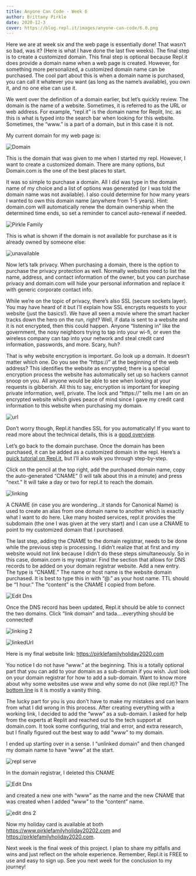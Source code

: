 ```yaml
---
title: Anyone Can Code - Week 6
author: Brittany Pirkle
date: 2020-12-3
cover: https://blog.repl.it/images/anyone-can-code/6.0.png
---
```

Here we are at week six and the web page is essentially done! That wasn’t so bad, was it? (Here is what I have done the last five weeks). The final step is to create a customized domain. This final step is optional because Repl.it does provide a domain name when a web page is created. However, for something more personalized, a customized domain name can be purchased. The cool part about this is when a domain name is purchased, you can call it whatever you want (as long as the name’s available), you own it, and no one else can use it.

We went over the definition of a domain earlier, but let’s quickly review. The domain is the name of a website. Sometimes, it is referred to as the URL or web address. For example, “repl.it” is the domain name for Replit, Inc. as this is what is typed into the search bar when looking for this website. Sometimes, the “www.” is a part of a domain, but in this case it is not. 

My current domain for my web page is: 

![Domain](https://blog.repl.it/images/anyone-can-code/6.1.png)

This is the domain that was given to me when I started my repl. However, I want to create a customized domain. There are many options, but Domain.com is the one of the best places to start.

It was so simple to purchase a domain. All I did was type in the domain name of my choice and a list of options was generated (or I was told the domain name was not available). I also could determine for how many years I wanted to own this domain name (anywhere from 1-5 years). Hint: domain.com will automatically renew the domain ownership when the determined time ends, so set a reminder to cancel auto-renewal if needed. 

![Pirkle Family](https://blog.repl.it/images/anyone-can-code/6.2.png)

This is what is shown if the domain is not available for purchase as it is already owned by someone else:

![unavailable](https://blog.repl.it/images/anyone-can-code/6.3.png)

Now let’s talk privacy. When purchasing a domain, there is the option to purchase the privacy protection as well. Normally websites need to list the name, address, and contact information of the owner, but you can purchase privacy and domain.com will hide your personal information and replace it with generic corporate contact info.

While we’re on the topic of privacy, there’s also SSL (secure sockets layer). You may have heard of it but I’ll explain how SSL encrypts requests to your website (just the basics!). We have all seen a movie where the smart hacker tracks down the hero on the run, right? Well, if data is sent to a website and it is not encrypted, then this could happen. Anyone “listening in” like the government, the nosy neighbors trying to tap into your wi-fi, or even the wireless company can tap into your network and steal credit card information, passwords, and more. Scary, huh? 

That is why website encryption is important. Go look up a domain. It doesn’t matter which one. Do you see the “https://” at the beginning of the web address? This identifies the website as encrypted; there is a special encryption process the website has automatically set up so hackers cannot snoop on you. All anyone would be able to see when looking at your requests is gibberish. All this to say, encryption is important for keeping private information, well, private. The lock and “https://” tells me I am on an encrypted website which gives peace of mind since I gave my credit card information to this website when purchasing my domain. 

![url](https://blog.repl.it/images/anyone-can-code/6.4.png)

Don’t worry though, Repl.it handles SSL for you automatically! If you want to read more about the technical details, this is a [good overview](https://letsencrypt.org/how-it-works/).

Let’s go back to the domain purchase. Once the domain has been purchased, it can be added as a customized domain in the repl. Here’s a [quick tutorial on Repl.it](https://docs.repl.it/repls/web-hosting), but I’ll also walk you through step-by-step.

Click on the pencil at the top right, add the purchased domain name, copy the auto-generated “CNAME” (I will talk about this in a minute) and press “next.” It will take a day or two for repl.it to reach the domain. 

![linking](https://blog.repl.it/images/anyone-can-code/6.5.png)


A CNAME (in case you are wondering...it stands for Canonical Name) is used to create an alias from one domain name to another which is exactly what I want to do here. Like many hosted services, repl.it provides the subdomain (the one I was given at the very start) and I can use a CNAME to point to my customized domain that I purchased. 

The last step, adding the CNAME to the domain registrar, needs to be done while the previous step is processing. I didn’t realize that at first and my website would not link because I didn’t do these steps simultaneously. So in this case, domain.com is my registrar. Find the section that allows for DNS records to be added on your domain registrar website. Add a new entry. The type is “CNAME.” The name or host name is the website domain purchased. It is best to type this in with “@.” as your host name. TTL should be “1 hour.” The “content” is the CNAME I copied from before. 

![Edit Dns](https://blog.repl.it/images/anyone-can-code/6.6.png)

Once the DNS record has been updated, Repl.it should be able to connect the two domains. Click “link domain” and tada….everything should be connected! 

![linking 2](https://blog.repl.it/images/anyone-can-code/6.7.png)

![linkedUrl](https://blog.repl.it/images/anyone-can-code/6.9.png)

Here is my final website link: https://pirklefamilyholiday2020.com 

You notice I do not have “www.” at the beginning. This is a totally optional part that you can add to your domain as a sub-domain if you wish. Just look on your domain registrar for how to add a sub-domain. Want to know more about why some websites use www and why some do not (like repl.it)? The [bottom line](https://www.sitepoint.com/domain-name-www-or-not/) is it is mostly a vanity thing. 

The lucky part for you is you don’t have to make my mistakes and can learn from what I did wrong in this process. After creating everything with a working link, I decided to add the “www” as a sub-domain. I asked for help from the experts at Replit and reached out to the tech support at domain.com. It took some configuring, trial and error, and extra research, but I finally figured out the best way to add “www” to my domain. 

I ended up starting over in a sense. I “unlinked domain” and then changed my domain name to have “www” at the start. 

![repl serve](https://blog.repl.it/images/anyone-can-code/6.8.png)

In the domain registrar, I deleted this CNAME 

![Edit Dns](https://blog.repl.it/images/anyone-can-code/6.6.png)

and created a new one with “www” as the name and the new CNAME that was created when I added “www” to the “content” name. 

![edit dns 2](https://blog.repl.it/images/anyone-can-code/6.10.png)

Now my holiday card is available at both https://www.pirklefamilyholiday20202.com and https://pirklefamilyholiday2020.com.

Next week is the final week of this project. I plan to share my pitfalls and wins and just reflect on the whole experience. Remember, Repl.it is FREE to use and easy to sign up. See you next week for the conclusion to my journey!
